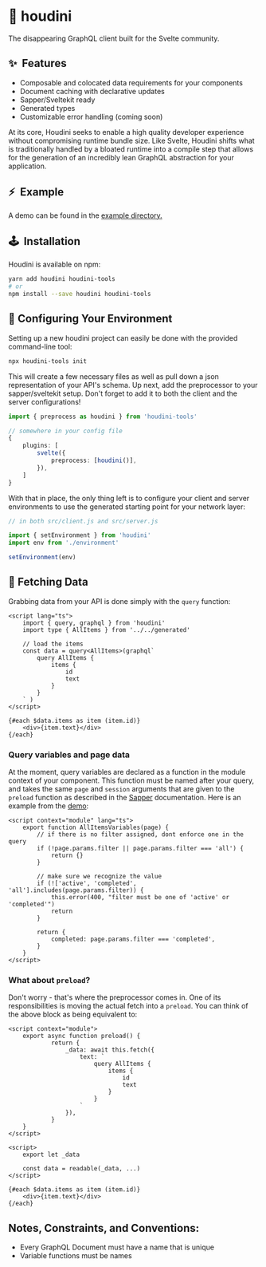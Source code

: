 # 🎩 houdini

The disappearing GraphQL client built for the Svelte community.

## ✨&nbsp;&nbsp;Features

-   Composable and colocated data requirements for your components
-   Document caching with declarative updates
-   Sapper/Sveltekit ready
-   Generated types
-   Customizable error handling (coming soon)

At its core, Houdini seeks to enable a high quality developer experience
without compromising runtime bundle size. Like Svelte, Houdini shifts what is
traditionally handled by a bloated runtime into a compile step that allows
for the generation of an incredibly lean GraphQL abstraction for your application.

## ⚡&nbsp;&nbsp;Example

A demo can be found in the <a href='./example'>example directory.</a>

## 🕹️&nbsp;&nbsp;Installation

Houdini is available on npm:

```sh
yarn add houdini houdini-tools
# or
npm install --save houdini houdini-tools
```

## 🔧 Configuring Your Environment

Setting up a new houdini project can easily be done with the provided command-line tool:

```sh
npx houdini-tools init
```

This will create a few necessary files as well as pull down a json representation of
your API's schema. Up next, add the preprocessor to your sapper/sveltekit setup. Don't
forget to add it to both the client and the server configurations!

```typescript
import { preprocess as houdini } from 'houdini-tools'

// somewhere in your config file
{
    plugins: [
        svelte({
            preprocess: [houdini()],
        }),
    ]
}
```

With that in place, the only thing left is to configure your client and server environments
to use the generated starting point for your network layer:

```typescript
// in both src/client.js and src/server.js

import { setEnvironment } from 'houdini'
import env from './environment'

setEnvironment(env)
```

## 🚀 Fetching Data
 
Grabbing data from your API is done simply with the `query` function:

```svelte
<script lang="ts">
    import { query, graphql } from 'houdini'
    import type { AllItems } from '../../generated'

    // load the items
    const data = query<AllItems>(graphql`
        query AllItems {
            items {
                id
                text
            }
        }
    ` )
</script>

{#each $data.items as item (item.id)}
    <div>{item.text}</div>
{/each}

```

### Query variables and page data

At the moment, query variables are declared as a function in the module context of your component.
This function must be named after your query, and takes the same `page` and `session` arguments
that are given to the `preload` function as described in the [Sapper](https://sapper.svelte.dev/docs#Pages) 
documentation. Here is an example from the [demo](./example):

```svelte
<script context="module" lang="ts">
    export function AllItemsVariables(page) {
        // if there is no filter assigned, dont enforce one in the query
        if (!page.params.filter || page.params.filter === 'all') {
            return {}
        }

        // make sure we recognize the value
        if (!['active', 'completed', 'all'].includes(page.params.filter)) {
            this.error(400, "filter must be one of 'active' or 'completed'")
            return
        }

        return {
            completed: page.params.filter === 'completed',
        }
    }
</script>
```





### What about `preload`?

Don't worry - that's where the preprocessor comes in. One of its responsibilities is moving the actual 
fetch into a `preload`. You can think of the above block as being equivalent to:

```svelte
<script context="module">
    export async function preload() {
            return {
                _data: await this.fetch({
                    text: `
                        query AllItems {
                            items {
                                id
                                text
                            }
                        }
                    ` 
                }),
            }
	}
</script>

<script>
    export let _data

    const data = readable(_data, ...)
</script>

{#each $data.items as item (item.id)}
    <div>{item.text}</div>
{/each}
```

## Notes, Constraints, and Conventions:
- Every GraphQL Document must have a name that is unique
- Variable functions must be names
